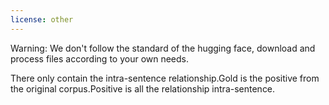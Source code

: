 ```yaml
---
license: other
---
```

Warning: We don't follow the standard of the hugging face, download and process files according to your own needs.

There only contain the intra-sentence relationship.Gold is the positive from the original corpus.Positive is all the relationship intra-sentence.